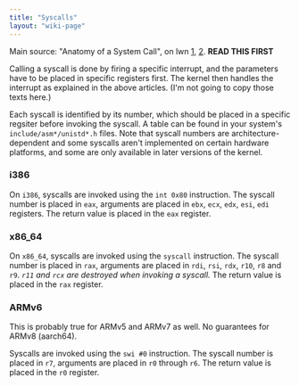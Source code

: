 ```yaml
---
title: "Syscalls"
layout: "wiki-page"
---
```


Main source: "Anatomy of a System Call", on lwn
[1](https://lwn.net/Articles/604287/), [2](https://lwn.net/Articles/604515/).
**READ THIS FIRST**

Calling a syscall is done by firing a specific interrupt, and the parameters
have to be placed in specific registers first. The kernel then handles the
interrupt as explained in the above articles. (I'm not going to copy those
texts here.)

Each syscall is identified by its number, which should be placed in a specific
regsiter before invoking the syscall. A table can be found in your system's
`include/asm*/unistd*.h` files. Note that syscall numbers are
architecture-dependent and some syscalls aren't implemented on certain hardware
platforms, and some are only available in later versions of the kernel.

### i386

On `i386`, syscalls are invoked using the `int 0x80` instruction. The syscall
number is placed in `eax`, arguments are placed in `ebx`, `ecx`, `edx`, `esi`,
`edi` registers. The return value is placed in the `eax` register.

### x86_64

On `x86_64`, syscalls are invoked using the `syscall` instruction. The syscall
number is placed in `rax`, arguments are placed in `rdi`, `rsi`, `rdx`, `r10`,
`r8` and `r9`. *`r11` and `rcx` are destroyed when invoking a syscall.* The
return value is placed in the `rax` register.

### ARMv6

This is probably true for ARMv5 and ARMv7 as well. No guarantees for ARMv8
(aarch64).

Syscalls are invoked using the `swi #0` instruction. The syscall number is
placed in `r7`, arguments are placed in `r0` through `r6`. The return value is
placed in the `r0` register.

